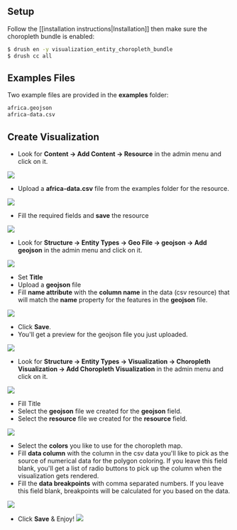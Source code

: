## Setup

Follow the [[installation instructions|Installation]] then make sure the choropleth bundle is enabled:

```bash
$ drush en -y visualization_entity_choropleth_bundle
$ drush cc all
```

## Examples Files

Two example files are provided in the **examples** folder:
```bash
africa.geojson
africa-data.csv
```

## Create Visualization

+ Look for **Content -> Add Content -> Resource** in the admin menu and click on it.

![](images/geojson-step-00.png)

+ Upload a **africa-data.csv** file from the examples folder for the resource.

![](images/choropleth-step-00.png)

+ Fill the required fields and **save** the resource

![](images/choropleth-step-01.png)

+ Look for **Structure -> Entity Types -> Geo File -> geojson -> Add geojson** in the admin menu and click on it.

![](images/choropleth-step-02.png)

+ Set **Title**
+ Upload a **geojson** file
+ Fill **name attribute** with the **column name** in the data (csv resource) that will match the **name** property for the features in the **geojson** file.

![](images/choropleth-step-03.png)

+ Click **Save**.
+ You'll get a preview for the geojson file you just uploaded.

![](images/choropleth-step-04.png)

+ Look for **Structure -> Entity Types -> Visualization -> Choropleth Visualization -> Add Choropleth Visualization** in the admin menu and click on it.

![](images/choropleth-step-05.png)

+ Fill Title
+ Select the **geojson** file we created for the **geojson** field.
+ Select the **resource** file we created for the **resource** field.

![](images/choropleth-step-06.png)

+ Select the **colors** you like to use for the choropleth map.
+ Fill **data column** with the column in the csv data you'll like to pick as the source of numerical data for the polygon coloring. If you leave this field blank, you'll get a list of radio buttons to pick up the column when the visualization gets rendered.
+ Fill the **data breakpoints** with comma separated numbers. If you leave this field blank, breakpoints will be calculated for you based on the data.

![](images/choropleth-step-07.png)

+ Click **Save** & Enjoy!
![](images/choropleth-step-08.png)
